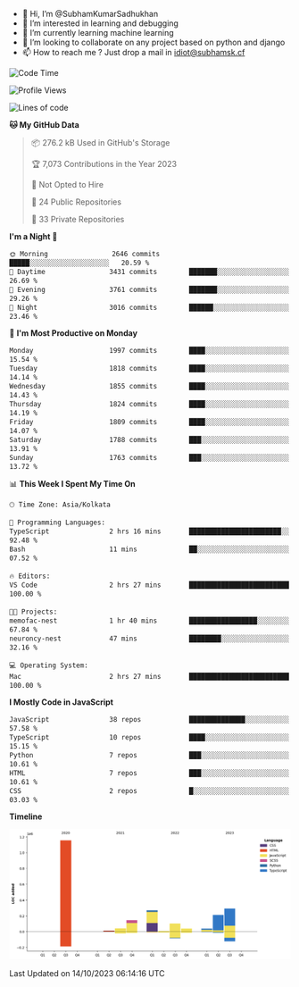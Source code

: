 - 👋 Hi, I’m @SubhamKumarSadhukhan
- 👀 I’m interested in learning and debugging
- 🌱 I’m currently learning machine learning
- 💞️ I’m looking to collaborate on any project based on python and django
- 📫 How to reach me ?
      Just drop a mail in idiot@subhamsk.cf

<!---
SubhamKumarSadhukhan/SubhamKumarSadhukhan is a ✨ special ✨ repository because its `README.md` (this file) appears on your GitHub profile.
You can click the Preview link to take a look at your changes.
--->


<!--START_SECTION:waka-->
![Code Time](http://img.shields.io/badge/Code%20Time-1%2C590%20hrs%2026%20mins-blue)

![Profile Views](http://img.shields.io/badge/Profile%20Views-1-blue)

![Lines of code](https://img.shields.io/badge/From%20Hello%20World%20I%27ve%20Written-2.3%20million%20lines%20of%20code-blue)

**🐱 My GitHub Data** 

> 📦 276.2 kB Used in GitHub's Storage 
 > 
> 🏆 7,073 Contributions in the Year 2023
 > 
> 🚫 Not Opted to Hire
 > 
> 📜 24 Public Repositories 
 > 
> 🔑 33 Private Repositories 
 > 
**I'm a Night 🦉** 

```text
🌞 Morning                2646 commits        █████░░░░░░░░░░░░░░░░░░░░   20.59 % 
🌆 Daytime                3431 commits        ███████░░░░░░░░░░░░░░░░░░   26.69 % 
🌃 Evening                3761 commits        ███████░░░░░░░░░░░░░░░░░░   29.26 % 
🌙 Night                  3016 commits        ██████░░░░░░░░░░░░░░░░░░░   23.46 % 
```
📅 **I'm Most Productive on Monday** 

```text
Monday                   1997 commits        ████░░░░░░░░░░░░░░░░░░░░░   15.54 % 
Tuesday                  1818 commits        ████░░░░░░░░░░░░░░░░░░░░░   14.14 % 
Wednesday                1855 commits        ████░░░░░░░░░░░░░░░░░░░░░   14.43 % 
Thursday                 1824 commits        ████░░░░░░░░░░░░░░░░░░░░░   14.19 % 
Friday                   1809 commits        ████░░░░░░░░░░░░░░░░░░░░░   14.07 % 
Saturday                 1788 commits        ███░░░░░░░░░░░░░░░░░░░░░░   13.91 % 
Sunday                   1763 commits        ███░░░░░░░░░░░░░░░░░░░░░░   13.72 % 
```


📊 **This Week I Spent My Time On** 

```text
🕑︎ Time Zone: Asia/Kolkata

💬 Programming Languages: 
TypeScript               2 hrs 16 mins       ███████████████████████░░   92.48 % 
Bash                     11 mins             ██░░░░░░░░░░░░░░░░░░░░░░░   07.52 % 

🔥 Editors: 
VS Code                  2 hrs 27 mins       █████████████████████████   100.00 % 

🐱‍💻 Projects: 
memofac-nest             1 hr 40 mins        █████████████████░░░░░░░░   67.84 % 
neuroncy-nest            47 mins             ████████░░░░░░░░░░░░░░░░░   32.16 % 

💻 Operating System: 
Mac                      2 hrs 27 mins       █████████████████████████   100.00 % 
```

**I Mostly Code in JavaScript** 

```text
JavaScript               38 repos            ██████████████░░░░░░░░░░░   57.58 % 
TypeScript               10 repos            ████░░░░░░░░░░░░░░░░░░░░░   15.15 % 
Python                   7 repos             ███░░░░░░░░░░░░░░░░░░░░░░   10.61 % 
HTML                     7 repos             ███░░░░░░░░░░░░░░░░░░░░░░   10.61 % 
CSS                      2 repos             █░░░░░░░░░░░░░░░░░░░░░░░░   03.03 % 
```



**Timeline**

![Lines of Code chart](https://raw.githubusercontent.com/SubhamKumarSadhukhan/SubhamKumarSadhukhan/main/assets/bar_graph.png)


 Last Updated on 14/10/2023 06:14:16 UTC
<!--END_SECTION:waka-->
